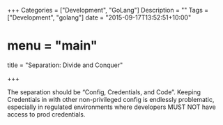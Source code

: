 +++
Categories = ["Development", "GoLang"]
Description = ""
Tags = ["Development", "golang"]
date = "2015-09-17T13:52:51+10:00"
# menu = "main"
title = "Separation: Divide and Conquer"

+++

The separation should be “Config, Credentials, and Code”. Keeping Credentials in with other non-privileged config is endlessly problematic, especially in regulated environments where developers MUST NOT have access to prod credentials.
